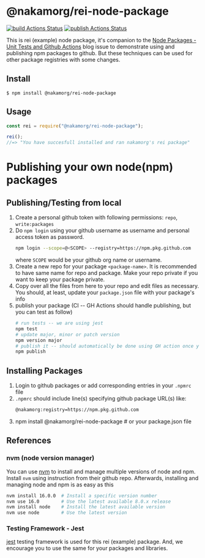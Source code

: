 # @nakamorg/rei-node-package

[![build Actions Status](https://github.com/nakamorg/rei-node-package/actions/workflows/build.yml/badge.svg)](https://github.com/nakamorg/rei-node-package/actions)  [![publish Actions Status](https://github.com/nakamorg/rei-node-package/actions/workflows/publish.yml/badge.svg)](https://github.com/nakamorg/rei-node-package/actions)

This is rei (example) node package, it's companion to the [Node Packages - Unit Tests and Github Actions](https://github.com/nakamorg/blogs/issues/2) blog issue to demonstrate using and publishing npm packages to github. But these techniques can be used for other package registries with some changes.

## Install

```
$ npm install @nakamorg/rei-node-package
```

## Usage

```js
const rei = require("@nakamorg/rei-node-package");

rei();
//=> "You have succesfull installed and ran nakamorg's rei package"
```

# Publishing your own node(npm) packages

## Publishing/Testing from local
1. Create a personal github token with following permissions: `repo`, `write:packages`
1. Do `npm login` using your github username as username and personal access token as password.
    ```bash
    npm login --scope=@<SCOPE> --registry=https://npm.pkg.github.com 
    ```
    where `SCOPE` would be your github org name or username.
1. Create a new repo for your package `<package-name>`. It is recommended to have same name for repo and package. Make your repo private if you want to keep your package private.
1. Copy over all the files from here to your repo and edit files as necessary. You should, at least, update your `package.json` file with your package's info
1. publish your package (CI -- GH Actions should handle publishing, but you can test as follow)
    ```sh
    # run tests -- we are using jest
    npm test
    # update major, minor or patch version
    npm version major
    # publish it -- should automatically be done using GH action once you push to master
    npm publish
    ```

## Installing Packages
1. Login to github packages or add corresponding entries in your `.npmrc` file
1. `.npmrc` should include line(s) specifying github package URL(s) like:
    ```sh
    @nakamorg:registry=https://npm.pkg.github.com
    ```
1. npm install @nakamorg/rei-node-package # or your package.json file

## References
### nvm (node version manager)
You can use [nvm](https://github.com/nvm-sh/nvm) to install and manage multiple versions of node and npm. Install `nvm` using instruction from their github repo. Afterwards, installing and managing node and npm is as easy as this
```sh
nvm install 16.0.0  # Install a specific version number
nvm use 16.0        # Use the latest available 8.0.x release
nvm install node    # Install the latest available version
nvm use node        # Use the latest version
```

### Testing Framework - Jest
[jest](https://jestjs.io/) testing framework is used for this rei (example) package. And, we encourage you to use the same for your packages and libraries.
